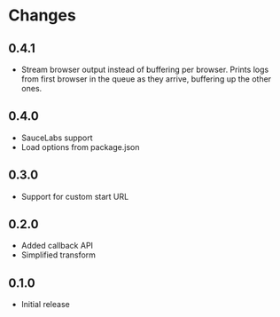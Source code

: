 # Changes

## 0.4.1

- Stream browser output instead of buffering per browser. Prints logs from
  first browser in the queue as they arrive, buffering up the other ones.

## 0.4.0

- SauceLabs support
- Load options from package.json

## 0.3.0

- Support for custom start URL

## 0.2.0

- Added callback API
- Simplified transform

## 0.1.0

- Initial release
